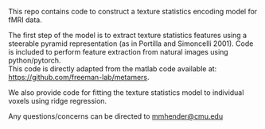 This repo contains code to construct a texture statistics encoding model for fMRI data.

The first step of the model is to extract texture statistics features using a steerable pyramid representation (as in Portilla and Simoncelli 2001). 
Code is included to perform feature extraction from natural images using python/pytorch.  
This code is directly adapted from the matlab code available at: https://github.com/freeman-lab/metamers. 

We also provide code for fitting the texture statistics model to individual voxels using ridge regression.

Any questions/concerns can be directed to mmhender@cmu.edu
